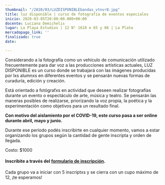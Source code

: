```yaml
---
thumbnail: "/2020/03/LUZDISPONIBLEbandas_vtnvr8.jpg"
title: luz disponible | curso de fotografía de eventos especiales
inicio: 2020-03-05T20:00:00.000+00:00
docente: Luciana Demichelis
lugar: La Playa Estudios | 12 N° 1618 e 65 y 66 | La Plata
mercadopago_link: ''
finalizado: true
date: 

---
```

Considerando a la fotografía como un vehículo de comunicación utilizado frecuentemente para dar voz a las producciones artísticas actuales, LUZ DISPONIBLE es un curso donde se trabajará con las imágenes producidas por lxs alumnxs en diferentes eventos y se pensarán nuevas formas de curaduría, edición y creación.

Está orientado a fotógrafxs en actividad que deseen realizar fotografías durante un evento o espectáculo de arte, música y teatro. Se pensarán las maneras posibles de realizarse, priorizando la voz propia, la poética y la experimentación como objetivos para un resultado final.

**Con motivo del aislamiento por el COVID-19, este curso pasa a ser online durante abril, mayo y junio.**

Durante ese período podés inscribirte en cualquier momento, vamos a estar organizando los grupos según la cantidad de gente inscripta y orden de llegada. 

Costo: $1000

#### **Inscribite a través del** [**formulario de inscripción**](https://forms.gle/gaTQHfExsLHRY4Rr8 "formulario de inscripción")**.**

Cada grupo va a iniciar con 5 inscriptxs y se cierra con un cupo máximo de 12, ¡te esperamos!